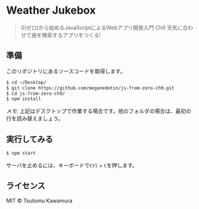 # Weather Jukebox

> 0(ゼロ)から始めるJavaScriptによるWebアプリ開発入門
> Ch9 天気に合わせて曲を検索するアプリをつくる!

## 準備

このリポジトリにあるソースコードを取得します。

```bash
$ cd ~/Desktop/
$ git clone https://github.com/meganedotin/js-from-zero-ch9.git
$ cd js-from-zero-ch9/
$ npm install
```

*メモ*: 上記はデスクトップで作業する場合です。他のフォルダの場合は、最初の行を読み替えましょう。

## 実行してみる

```bash
$ npm start
```

サーバを止めるには、キーボードで`Ctl` + `C`を押します。

## ライセンス

MIT &copy; Tsutomu Kawamura
